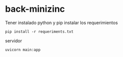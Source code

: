 # back-minizinc
Tener instalado python y pip
instalar los requerimientos
```
pip install -r requeriments.txt
```
servidor 
```
uvicorn main:app
```